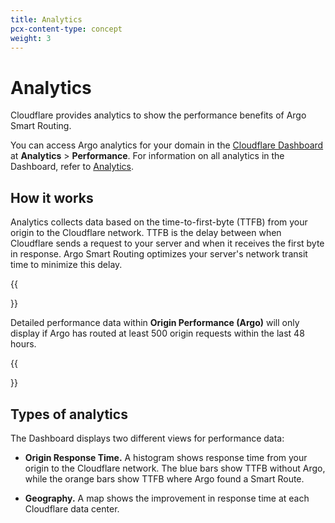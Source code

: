 ```yaml
---
title: Analytics
pcx-content-type: concept
weight: 3
---
```


# Analytics

Cloudflare provides analytics to show the performance benefits of Argo Smart Routing.

You can access Argo analytics for your domain in the [Cloudflare Dashboard](https://dash.cloudflare.com/) at **Analytics** > **Performance**. For information on all analytics in the Dashboard, refer to [Analytics](/analytics/).

## How it works

Analytics collects data based on the time-to-first-byte (TTFB) from your origin to the Cloudflare network. TTFB is the delay between when Cloudflare sends a request to your server and when it receives the first byte in response. Argo Smart Routing optimizes your server's network transit time to minimize this delay.

{{<Aside type="note">}}

Detailed performance data within **Origin Performance (Argo)** will only display if Argo has routed at least 500 origin requests within the last 48 hours.

{{</Aside>}}

## Types of analytics

The Dashboard displays two different views for performance data:

* **Origin Response Time.** A histogram shows response time from your origin to the Cloudflare network. The blue bars show TTFB without Argo, while the orange bars show TTFB where Argo found a Smart Route.

* **Geography.** A map shows the improvement in response time at each Cloudflare data center.
